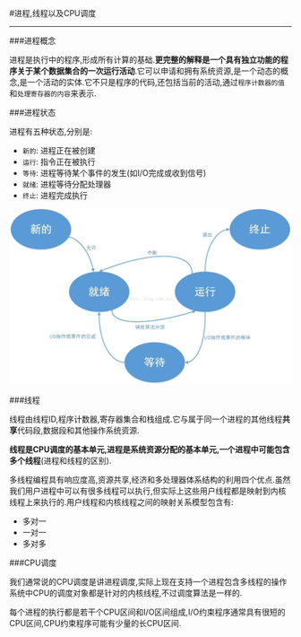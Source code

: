 #进程,线程以及CPU调度

---

###进程概念

进程是执行中的程序,形成所有计算的基础.**更完整的解释是一个具有独立功能的程序关于某个数据集合的一次运行活动**.它可以申请和拥有系统资源,是一个动态的概念,是一个活动的实体.它不只是程序的代码,还包括当前的活动,通过`程序计数器的值`和`处理寄存器的内容`来表示.

###进程状态

进程有五种状态,分别是:

* `新的`: 进程正在被创建
* `运行`: 指令正在被执行
* `等待`: 进程等待某个事件的发生(如I/O完成或收到信号)
* `就绪`: 进程等待分配处理器
* `终止`: 进程完成执行

![进程状态](./img/01.jpeg "进程状态")

###线程

线程由线程ID,程序计数器,寄存器集合和栈组成.它与属于同一个进程的其他线程**共享**代码段,数据段和其他操作系统资源.

**线程是CPU调度的基本单元,进程是系统资源分配的基本单元,一个进程中可能包含多个线程**(进程和线程的区别).

多线程编程具有响应度高,资源共享,经济和多处理器体系结构的利用四个优点.虽然我们用户进程中可以有很多线程可以执行,但实际上这些用户线程都是映射到内核线程上来执行的.用户线程和内核线程之间的映射关系模型包含有:

* 多对一
* 一对一
* 多对多


###CPU调度

我们通常说的CPU调度是讲进程调度,实际上现在支持一个进程包含多线程的操作系统中CPU的调度对象都是针对的内核线程,不过调度算法是一样的.

每个进程的执行都是若干个CPU区间和I/O区间组成,I/O约束程序通常具有很短的CPU区间,CPU约束程序可能有少量的长CPU区间.